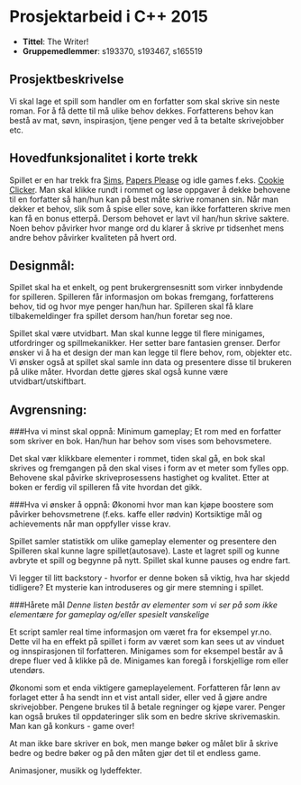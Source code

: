 # Prosjektarbeid i C++ 2015
* **Tittel**: The Writer!
* **Gruppemedlemmer**:  s193370, s193467, s165519

## Prosjektbeskrivelse

Vi skal lage et spill som handler om en forfatter som skal skrive sin neste roman. For å få dette til må ulike behov dekkes. Forfatterens behov kan bestå av mat, søvn, inspirasjon, tjene penger ved å ta betalte skrivejobber etc. 

## Hovedfunksjonalitet i korte trekk

Spillet er en har trekk fra [Sims](http://en.wikipedia.org/wiki/The_Sims/), [Papers Please](http://dukope.com/) og idle games f.eks. [Cookie Clicker](http://orteil.dashnet.org/cookieclicker/). Man skal klikke rundt i rommet og løse oppgaver å dekke behovene til en forfatter så han/hun kan på best måte skrive romanen sin. Når man dekker et behov, slik som å spise eller sove, kan ikke forfatteren skrive men kan få en bonus etterpå. Dersom behovet er lavt vil han/hun skrive saktere. Noen behov påvirker hvor mange ord du klarer å skrive pr tidsenhet mens andre behov påvirker kvaliteten på hvert ord. 

## Designmål: 

Spillet skal ha et enkelt, og pent brukergrensesnitt som virker innbydende for spilleren. Spilleren får informasjon om bokas fremgang, forfatterens behov, tid og hvor mye penger han/hun har. Spilleren skal få klare tilbakemeldinger fra spillet dersom han/hun foretar seg noe.

Spillet skal være utvidbart. Man skal kunne legge til flere minigames, utfordringer og spillmekanikker. Her setter bare fantasien grenser. Derfor ønsker vi å ha et design der man kan legge til flere behov, rom, objekter etc. Vi ønsker også at spillet skal samle inn data og presentere disse til brukeren på ulike måter. Hvordan dette gjøres skal også kunne være utvidbart/utskiftbart.

## Avgrensning:

###Hva vi minst skal oppnå: 
Minimum gameplay; Et rom med en forfatter som skriver en bok. Han/hun har behov som vises som behovsmetere.

Det skal vær klikkbare elementer i rommet, tiden skal gå, en bok skal skrives og fremgangen på den skal vises i form av et meter som fylles opp. Behovene skal påvirke skriveprosessens hastighet og kvalitet. Etter at boken er ferdig vil spilleren få vite hvordan det gikk.

###Hva vi ønsker å oppnå:
Økonomi hvor man kan kjøpe boostere som påvirker behovsmetrene (f.eks. kaffe eller rødvin)
Kortsiktige mål og achievements når man oppfyller visse krav.

Spillet samler statistikk om ulike gameplay elementer og presentere den
Spilleren skal kunne lagre spillet(autosave). Laste et lagret spill og kunne avbryte et spill og begynne på nytt. 
Spillet skal kunne pauses og endre fart.

Vi legger til litt backstory - hvorfor er denne boken så viktig, hva har skjedd tidligere? Et mysterie kan introduseres og gir mere stemning i spillet.

###Hårete mål
*Denne listen består av elementer som vi ser på som ikke elementære for gameplay og/eller spesielt vanskelige*

Et script samler real time informasjon om været fra for eksempel yr.no. Dette vil ha en effekt på spillet i form av været som kan sees ut av vinduet og innspirasjonen til forfatteren. 
Minigames som for eksempel består av å drepe fluer ved å klikke på de. Minigames kan foregå i forskjellige rom eller utendørs.

Økonomi som et enda viktigere gameplayelement. Forfatteren får lønn av forlaget etter å ha sendt inn et vist antall sider, eller ved å gjøre andre skrivejobber. Pengene brukes til å betale regninger og kjøpe varer. Penger kan også brukes til oppdateringer slik som en bedre skrive skrivemaskin. Man kan gå konkurs - game over!

At man ikke bare skriver en bok, men mange bøker og målet blir å skrive bedre og bedre bøker og på den måten gjør det til et endless game.

Animasjoner, musikk og lydeffekter.
